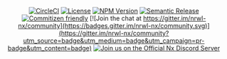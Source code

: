 <div style="text-align: center;">

[![CircleCI](https://circleci.com/gh/nrwl/nx.svg?style=svg)](https://circleci.com/gh/nrwl/nx)
[![License](https://img.shields.io/npm/l/@nx/workspace.svg?style=flat-square)]()
[![NPM Version](https://badge.fury.io/js/%40nrwl%2Fworkspace.svg)](https://www.npmjs.com/@nx/workspace)
[![Semantic Release](https://img.shields.io/badge/%20%20%F0%9F%93%A6%F0%9F%9A%80-semantic--release-e10079.svg?style=flat-square)]()
[![Commitizen friendly](https://img.shields.io/badge/commitizen-friendly-brightgreen.svg)](http://commitizen.github.io/cz-cli/)
[![Join the chat at https://gitter.im/nrwl-nx/community](https://badges.gitter.im/nrwl-nx/community.svg)](https://gitter.im/nrwl-nx/community?utm_source=badge&utm_medium=badge&utm_campaign=pr-badge&utm_content=badge)
[![Join us on the Official Nx Discord Server](https://simpleicons.org/icons/discord.svg)](http://go.nx.dev/community)

</div>
